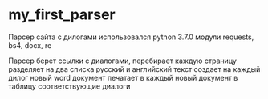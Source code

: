# my_first_parser
Парсер сайта с дилогами
использовался python 3.7.0
модули requests, bs4, docx, re

Парсер берет ссылки с диалогами, перебирает каждую страницу
разделяет на два списка русский и английский текст
создает на каждый дилог новый word документ
печатает в каждый новый документ в таблицу соответствующие диалоги
